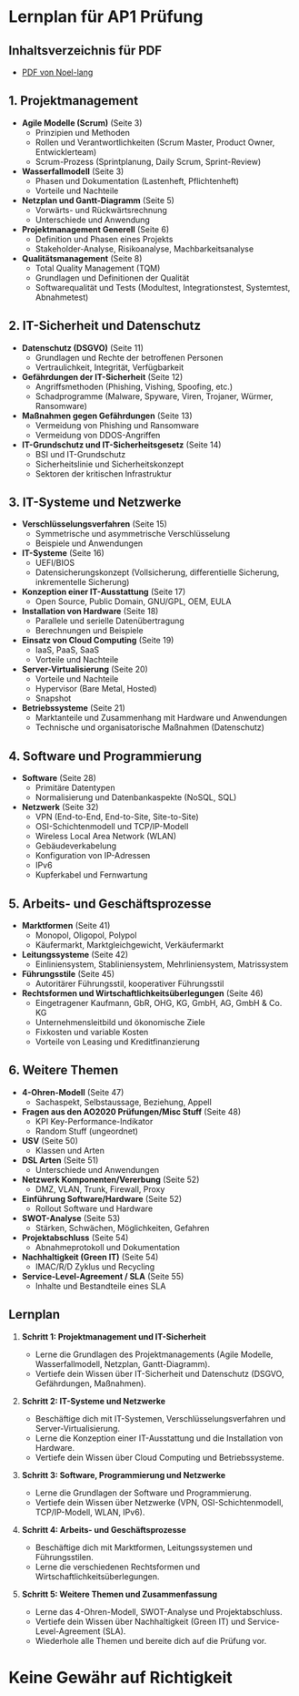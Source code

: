  # Lernplan für AP1 Prüfung
## Inhaltsverzeichnis für PDF
- [PDF von Noel-lang](https://github.com/noel-lang/awesome-fachinformatiker)

## 1. Projektmanagement
- **Agile Modelle (Scrum)** (Seite 3)
  - Prinzipien und Methoden
  - Rollen und Verantwortlichkeiten (Scrum Master, Product Owner, Entwicklerteam)
  - Scrum-Prozess (Sprintplanung, Daily Scrum, Sprint-Review)
- **Wasserfallmodell** (Seite 3)
  - Phasen und Dokumentation (Lastenheft, Pflichtenheft)
  - Vorteile und Nachteile
- **Netzplan und Gantt-Diagramm** (Seite 5)
  - Vorwärts- und Rückwärtsrechnung
  - Unterschiede und Anwendung
- **Projektmanagement Generell** (Seite 6)
  - Definition und Phasen eines Projekts
  - Stakeholder-Analyse, Risikoanalyse, Machbarkeitsanalyse
- **Qualitätsmanagement** (Seite 8)
  - Total Quality Management (TQM)
  - Grundlagen und Definitionen der Qualität
  - Softwarequalität und Tests (Modultest, Integrationstest, Systemtest, Abnahmetest)

## 2. IT-Sicherheit und Datenschutz
- **Datenschutz (DSGVO)** (Seite 11)
  - Grundlagen und Rechte der betroffenen Personen
  - Vertraulichkeit, Integrität, Verfügbarkeit
- **Gefährdungen der IT-Sicherheit** (Seite 12)
  - Angriffsmethoden (Phishing, Vishing, Spoofing, etc.)
  - Schadprogramme (Malware, Spyware, Viren, Trojaner, Würmer, Ransomware)
- **Maßnahmen gegen Gefährdungen** (Seite 13)
  - Vermeidung von Phishing und Ransomware
  - Vermeidung von DDOS-Angriffen
- **IT-Grundschutz und IT-Sicherheitsgesetz** (Seite 14)
  - BSI und IT-Grundschutz
  - Sicherheitslinie und Sicherheitskonzept
  - Sektoren der kritischen Infrastruktur

## 3. IT-Systeme und Netzwerke
- **Verschlüsselungsverfahren** (Seite 15)
  - Symmetrische und asymmetrische Verschlüsselung
  - Beispiele und Anwendungen
- **IT-Systeme** (Seite 16)
  - UEFI/BIOS
  - Datensicherungskonzept (Vollsicherung, differentielle Sicherung, inkrementelle Sicherung)
- **Konzeption einer IT-Ausstattung** (Seite 17)
  - Open Source, Public Domain, GNU/GPL, OEM, EULA
- **Installation von Hardware** (Seite 18)
  - Parallele und serielle Datenübertragung
  - Berechnungen und Beispiele
- **Einsatz von Cloud Computing** (Seite 19)
  - IaaS, PaaS, SaaS
  - Vorteile und Nachteile
- **Server-Virtualisierung** (Seite 20)
  - Vorteile und Nachteile
  - Hypervisor (Bare Metal, Hosted)
  - Snapshot
- **Betriebssysteme** (Seite 21)
  - Marktanteile und Zusammenhang mit Hardware und Anwendungen
  - Technische und organisatorische Maßnahmen (Datenschutz)

## 4. Software und Programmierung
- **Software** (Seite 28)
  - Primitäre Datentypen
  - Normalisierung und Datenbankaspekte (NoSQL, SQL)
- **Netzwerk** (Seite 32)
  - VPN (End-to-End, End-to-Site, Site-to-Site)
  - OSI-Schichtenmodell und TCP/IP-Modell
  - Wireless Local Area Network (WLAN)
  - Gebäudeverkabelung
  - Konfiguration von IP-Adressen
  - IPv6
  - Kupferkabel und Fernwartung

## 5. Arbeits- und Geschäftsprozesse
- **Marktformen** (Seite 41)
  - Monopol, Oligopol, Polypol
  - Käufermarkt, Marktgleichgewicht, Verkäufermarkt
- **Leitungssysteme** (Seite 42)
  - Einliniensystem, Stabliniensystem, Mehrliniensystem, Matrissystem
- **Führungsstile** (Seite 45)
  - Autoritärer Führungsstil, kooperativer Führungsstil
- **Rechtsformen und Wirtschaftlichkeitsüberlegungen** (Seite 46)
  - Eingetragener Kaufmann, GbR, OHG, KG, GmbH, AG, GmbH & Co. KG
  - Unternehmensleitbild und ökonomische Ziele
  - Fixkosten und variable Kosten
  - Vorteile von Leasing und Kreditfinanzierung

## 6. Weitere Themen
- **4-Ohren-Modell** (Seite 47)
  - Sachaspekt, Selbstaussage, Beziehung, Appell
- **Fragen aus den AO2020 Prüfungen/Misc Stuff** (Seite 48)
  - KPI Key-Performance-Indikator
  - Random Stuff (ungeordnet)
- **USV** (Seite 50)
  - Klassen und Arten
- **DSL Arten** (Seite 51)
  - Unterschiede und Anwendungen
- **Netzwerk Komponenten/Vererbung** (Seite 52)
  - DMZ, VLAN, Trunk, Firewall, Proxy
- **Einführung Software/Hardware** (Seite 52)
  - Rollout Software und Hardware
- **SWOT-Analyse** (Seite 53)
  - Stärken, Schwächen, Möglichkeiten, Gefahren
- **Projektabschluss** (Seite 54)
  - Abnahmeprotokoll und Dokumentation
- **Nachhaltigkeit (Green IT)** (Seite 54)
  - IMAC/R/D Zyklus und Recycling
- **Service-Level-Agreement / SLA** (Seite 55)
  - Inhalte und Bestandteile eines SLA

## Lernplan
1. **Schritt 1: Projektmanagement und IT-Sicherheit**
   - Lerne die Grundlagen des Projektmanagements (Agile Modelle, Wasserfallmodell, Netzplan, Gantt-Diagramm).
   - Vertiefe dein Wissen über IT-Sicherheit und Datenschutz (DSGVO, Gefährdungen, Maßnahmen).

2. **Schritt 2: IT-Systeme und Netzwerke**
   - Beschäftige dich mit IT-Systemen, Verschlüsselungsverfahren und Server-Virtualisierung.
   - Lerne die Konzeption einer IT-Ausstattung und die Installation von Hardware.
   - Vertiefe dein Wissen über Cloud Computing und Betriebssysteme.

3. **Schritt 3: Software, Programmierung und Netzwerke**
   - Lerne die Grundlagen der Software und Programmierung.
   - Vertiefe dein Wissen über Netzwerke (VPN, OSI-Schichtenmodell, TCP/IP-Modell, WLAN, IPv6).

4. **Schritt 4: Arbeits- und Geschäftsprozesse**
   - Beschäftige dich mit Marktformen, Leitungssystemen und Führungsstilen.
   - Lerne die verschiedenen Rechtsformen und Wirtschaftlichkeitsüberlegungen.

5. **Schritt 5: Weitere Themen und Zusammenfassung**
   - Lerne das 4-Ohren-Modell, SWOT-Analyse und Projektabschluss.
   - Vertiefe dein Wissen über Nachhaltigkeit (Green IT) und Service-Level-Agreement (SLA).
   - Wiederhole alle Themen und bereite dich auf die Prüfung vor.

# Keine Gewähr auf Richtigkeit